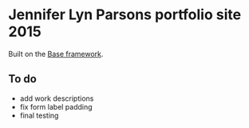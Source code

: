 # Jennifer Lyn Parsons portfolio site 2015

Built on the [Base framework](http://getbase.org).

## To do

- add work descriptions
- fix form label padding
- final testing